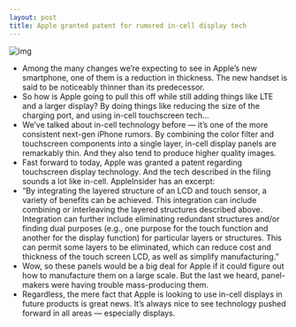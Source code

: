 ```yaml
---
layout: post
title: Apple granted patent for rumored in-cell display tech
---
```

![img](http://media.idownloadblog.com/wp-content/uploads/2012/08/iPhone-5-render-NowhereElse-001.jpg)
* Among the many changes we’re expecting to see in Apple’s new smartphone, one of them is a reduction in thickness. The new handset is said to be noticeably thinner than its predecessor.
* So how is Apple going to pull this off while still adding things like LTE and a larger display? By doing things like reducing the size of the charging port, and using in-cell touchscreen tech…
* We’ve talked about in-cell technology before — it’s one of the more consistent next-gen iPhone rumors. By combining the color filter and touchscreen components into a single layer, in-cell display panels are remarkably thin. And they also tend to produce higher quality images.
* Fast forward to today, Apple was granted a patent regarding touchscreen display technology. And the tech described in the filing sounds a lot like in-cell. AppleInsider has an excerpt:
* “By integrating the layered structure of an LCD and touch sensor, a variety of benefits can be achieved. This integration can include combining or interleaving the layered structures described above. Integration can further include eliminating redundant structures and/or finding dual purposes (e.g., one purpose for the touch function and another for the display function) for particular layers or structures. This can permit some layers to be eliminated, which can reduce cost and thickness of the touch screen LCD, as well as simplify manufacturing.”
* Wow, so these panels would be a big deal for Apple if it could figure out how to manufacture them on a large scale. But the last we heard, panel-makers were having trouble mass-producing them.
* Regardless, the mere fact that Apple is looking to use in-cell displays in future products is great news. It’s always nice to see technology pushed forward in all areas — especially displays.

